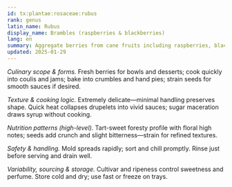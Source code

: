 ```yaml
---
id: tx:plantae:rosaceae:rubus
rank: genus
latin_name: Rubus
display_name: Brambles (raspberries & blackberries)
lang: en
summary: Aggregate berries from cane fruits including raspberries, blackberries, and dewberries; eaten fresh, baked, sauced, and preserved, with prominent seeds and fragile structure.
updated: 2025-01-29
---
```


_Culinary scope & forms._ Fresh berries for bowls and desserts; cook quickly into coulis and jams; bake into crumbles and hand pies; strain seeds for smooth sauces if desired.

_Texture & cooking logic._ Extremely delicate—minimal handling preserves shape. Quick heat collapses drupelets into vivid sauces; sugar maceration draws syrup without cooking.

_Nutrition patterns (high-level)._ Tart-sweet foresty profile with floral high notes; seeds add crunch and slight bitterness—strain for refined textures.

_Safety & handling._ Mold spreads rapidly; sort and chill promptly. Rinse just before serving and drain well.

_Variability, sourcing & storage._ Cultivar and ripeness control sweetness and perfume. Store cold and dry; use fast or freeze on trays.
